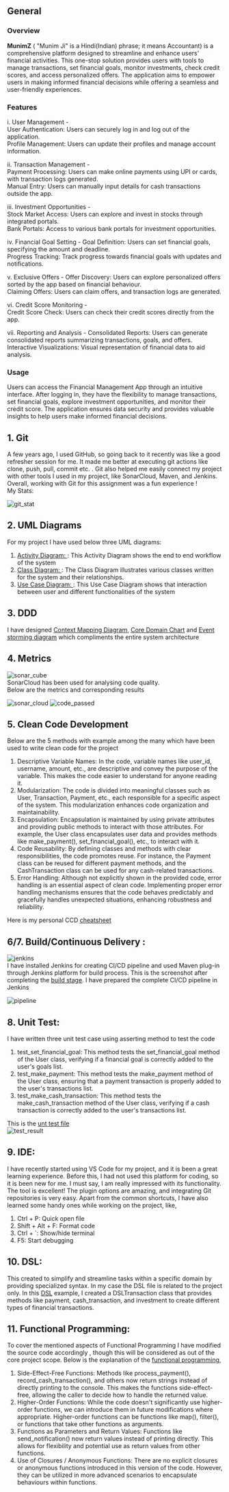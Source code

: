 ## General

### Overview 

**MunimZ** ( "Munim Ji" is a Hindi(Indian) phrase; it means Accountant) is a comprehensive platform designed to streamline and enhance users' financial activities. This one-stop solution provides users with tools to manage transactions, set financial goals, monitor investments, check credit scores, and access personalized offers. The application aims to empower users in making informed financial decisions while offering a seamless and user-friendly experiences.  

### Features
i. User Management -  
User Authentication: Users can securely log in and log out of the application.  
Profile Management: Users can update their profiles and manage account information.  

ii. Transaction Management -  
Payment Processing: Users can make online payments using UPI or cards, with transaction logs generated.  
Manual Entry: Users can manually input details for cash transactions outside the app.

iii. Investment Opportunities -  
Stock Market Access: Users can explore and invest in stocks through integrated portals.  
Bank Portals: Access to various bank portals for investment opportunities.  

iv. Financial Goal Setting - 
Goal Definition: Users can set financial goals, specifying the amount and deadline.  
Progress Tracking: Track progress towards financial goals with updates and notifications.  

v. Exclusive Offers - 
Offer Discovery: Users can explore personalized offers sorted by the app based on financial behaviour.  
Claiming Offers: Users can claim offers, and transaction logs are generated.  

vi. Credit Score Monitoring -  
Credit Score Check: Users can check their credit scores directly from the app.  

vii. Reporting and Analysis - 
Consolidated Reports: Users can generate consolidated reports summarizing transactions, goals, and offers.  
Interactive Visualizations: Visual representation of financial data to aid analysis.  

### Usage
Users can access the Financial Management App through an intuitive interface. After logging in, they have the flexibility to manage transactions, set financial goals, explore investment opportunities, and monitor their credit score. The application ensures data security and provides valuable insights to help users make informed financial decisions.  

## 1. Git
A few years ago, I used GitHub, so going back to it recently was like a good refresher session for me. It made me better at executing git actions like clone, push, pull, commit etc. . Git also helped me easily connect my project with other tools I used in my project, like SonarCloud, Maven, and Jenkins. Overall, working with Git for this assignment was a fun experience !                                                                            
My Stats:                                                                                                                                                                                                                   
                                                                                                                                                                                                                            
                                                                                                                                                                                                                           
![git_stat](https://github.com/Aparup007/One-Stop-Expense-Solution-MunimZ/blob/main/miscellaneous/Github%20stat.png)                                                                                                                                                                    

## 2. UML Diagrams
For my project I have used below three UML diagrams: 

1. [Activity Diagram: ](https://github.com/Aparup007/One-Stop-Expense-Solution-MunimZ/blob/main/UML%20Diagrams/UML%20User%20Activity%20Diagram.png): This Activity Diagram shows the end to end workflow of the system
2. [Class Diagram: ](https://github.com/Aparup007/One-Stop-Expense-Solution-MunimZ/blob/main/UML%20Diagrams/UML%20Class%20Diagram.png): The Class Diagram illustrates various classes written for the system and their relationships.
3. [Use Case Diagram: ](https://github.com/Aparup007/One-Stop-Expense-Solution-MunimZ/blob/main/UML%20Diagrams/UML%20Use%20Case%20Diagram.png): This Use Case Diagram shows that interaction between user and different functionalities of the system

## 3. DDD
I have designed [Context Mapping Diagram](https://github.com/Aparup007/One-Stop-Expense-Solution-MunimZ/blob/main/DDD/Contex%20Mapping%20Diagram.png), [Core Domain Chart](https://github.com/Aparup007/One-Stop-Expense-Solution-MunimZ/blob/main/DDD/Core%20Diagram%20Chart.jpg) and [Event storming diagram](https://github.com/Aparup007/One-Stop-Expense-Solution-MunimZ/blob/main/DDD/Event%20storming%20diagram.png) which compliments the entire system architecture

## 4. Metrics
![sonar_cube](https://github.com/Aparup007/One-Stop-Expense-Solution-MunimZ/blob/main/miscellaneous/sonarcloud%20logo.png)                                                                                                  
SonarCloud has been used for analysing code quality.                                                                                                                                                                          
Below are the metrics and corresponding results                                                                                                                                                                              
                                                                                                                                                                                                                                
                                                                                                                                                                                                                                                                                                                                                                                                                                                                                                                                                                                                                                           
![sonar_cloud](https://github.com/Aparup007/One-Stop-Expense-Solution-MunimZ/blob/main/miscellaneous/SonarCloud%20result.png)
![code_passed](https://github.com/Aparup007/One-Stop-Expense-Solution-MunimZ/blob/main/miscellaneous/Code_passed.png)


## 5. Clean Code Development
Below are the 5 methods with example among the many which have been used to write clean code for the project

1. Descriptive Variable Names: In the code, variable names like user_id, username, amount, etc., are descriptive and convey the purpose of the variable. This makes the code easier to understand for anyone reading it.
2. Modularization: The code is divided into meaningful classes such as User, Transaction, Payment, etc., each responsible for a specific aspect of the system. This modularization enhances code organization and 
   maintainability.
3. Encapsulation:	Encapsulation is maintained by using private attributes and providing public methods to interact with those attributes. For example, the User class encapsulates user data and provides methods like 
   make_payment(), set_financial_goal(), etc., to interact with it.
4. Code Reusability: By defining classes and methods with clear responsibilities, the code promotes reuse. For instance, the Payment class can be reused for different payment methods, and the CashTransaction class can be 
   used for any cash-related transactions.
5. Error Handling: Although not explicitly shown in the provided code, error handling is an essential aspect of clean code. Implementing proper error handling mechanisms ensures that the code behaves predictably and 
   gracefully handles unexpected situations, enhancing robustness and reliability.

Here is my personal CCD [cheatsheet](https://github.com/Aparup007/One-Stop-Expense-Solution-MunimZ/blob/main/CCD%20Cheet%20sheet.pdf)

## 6/7. Build/Continuous Delivery :
![jenkins](https://github.com/Aparup007/One-Stop-Expense-Solution-MunimZ/blob/main/miscellaneous/Screenshot%202024-03-27%20175206.png)                                                                                         
I have installed Jenkins for creating CI/CD pipeline and used Maven plug-in through Jenkins platform for build process.
This is the screenshot after completing the [build stage](https://github.com/Aparup007/One-Stop-Expense-Solution-MunimZ/blob/main/miscellaneous/Screenshot%202024-02-21%20185709.png).
I have prepared the complete CI/CD pipeline in Jenkins                                                                                                                                                                          
                                                                                                                                                                                                                                       
![pipeline](https://github.com/Aparup007/One-Stop-Expense-Solution-MunimZ/blob/main/miscellaneous/Screenshot%202024-02-28%20163309.png)

## 8. Unit Test: 
I have written three unit test case using asserting method to test the code 

1. test_set_financial_goal: This method tests the set_financial_goal method of the User class, verifying if a financial goal is correctly added to the user's goals list.
2. test_make_payment: This method tests the make_payment method of the User class, ensuring that a payment transaction is properly added to the user's transactions list.
3. test_make_cash_transaction: This method tests the make_cash_transaction method of the User class, verifying if a cash transaction is correctly added to the user's transactions list.

This is the [unt test file](https://github.com/Aparup007/One-Stop-Expense-Solution-MunimZ/blob/main/Unit_test.py)                                                                                                                  
![test_result](https://github.com/Aparup007/One-Stop-Expense-Solution-MunimZ/blob/main/miscellaneous/Screenshot%202024-03-27%20182128.png)                                                                                  


## 9. IDE:

I have recently started using VS Code for my project, and it is been a great learning experience. Before this, I had not used this platform for coding, so it is been new for me. I must say, I am really impressed with its functionality. The tool is excellent! The plugin options are amazing, and integrating Git repositories is very easy. 
Apart from the common shortcuts, I have also learned some handy ones while working on the project, like,
1. Ctrl + P: Quick open file
2. Shift + Alt + F: Format code
3. Ctrl + `: Show/hide terminal
4. F5: Start debugging


## 10. DSL:
         
This created to simplify and streamline tasks within a specific domain by providing specialized syntax. In my case the DSL file is related to the project only. In this [DSL](https://github.com/Aparup007/One-Stop-Expense-Solution-MunimZ/blob/main/DSL.py) example, I created a DSLTransaction class that provides methods like payment, cash_transaction, and investment to create different types of financial transactions.

## 11. Functional Programming: 

To cover the mentioned aspects of Functional Programming I have modified the source code accordingly , though this will be considered as out of the core project scope.
Below is the explanation of the [functional programming](https://github.com/Aparup007/One-Stop-Expense-Solution-MunimZ/blob/main/Functional_programming.py),

1. Side-Effect-Free Functions: Methods like process_payment(), record_cash_transaction(), and others now return strings instead of directly printing to the console. This makes the functions side-effect-free, allowing 
   the caller to decide how to handle the returned value.
2. Higher-Order Functions: While the code doesn't significantly use higher-order functions, we can introduce them in future modifications where appropriate. Higher-order functions can be functions like map(), filter(), 
   or functions that take other functions as arguments.
3. Functions as Parameters and Return Values: Functions like send_notification() now return values instead of printing directly. This allows for flexibility and potential use as return values from other functions.
4. Use of Closures / Anonymous Functions: There are no explicit closures or anonymous functions introduced in this version of the code. However, they can be utilized in more advanced scenarios to encapsulate behaviours 
   within functions.
   




                                                                                                                                                                                                                        
                                                                                                                                                                                                                        
                                                                                                                                                                                                                             
                                                                                                                                                                                                                                                                                                                                                                                                                                                          
                                                                                                                                                                                                                                                                                                                                                                                                                                                       




